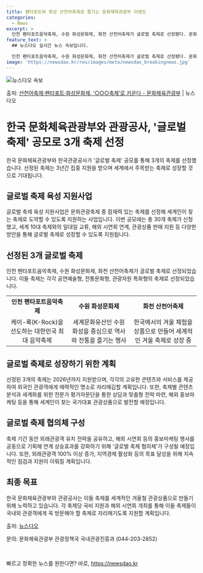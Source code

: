 ```yaml
---
title: 펜타포트와 화성 산천어축제로 즐기는 문화체육관광부 이벤트
categories:
  - News
excerpt: >
  인천 펜타포트음악축제, 수원 화성문화제, 화천 산천어축제가 글로벌 축제로 선정됐다. 문화체육관광부와 한국관광…
feature_text: >
  ## 뉴스다오 실시간 뉴스 속보입니다.

  인천 펜타포트음악축제, 수원 화성문화제, 화천 산천어축제가 글로벌 축제로 선정됐다. 문화체육관광부와 한국관광…
image: 'https://newsdao.kr/res/images/meta/newsdao_breakingnews.jpg'
---
```


![뉴스다오 속보](https://newsdao.kr/res/images/meta/newsdao_breakingnews.jpg)

<p>출처: <a href="https://newsdao.kr/3345" rel="dofollow">산천어축제·펜타포트·화성문화제, ‘○○○축제’로 키운다 - 문화체육관광부</a> | 뉴스다오</p>

<h1>한국 문화체육관광부와 관광공사, '글로벌 축제' 공모로 3개 축제 선정</h1>
<p data-ke-size="size16">한국 문화체육관광부와 한국관광공사가 '글로벌 축제' 공모를 통해 3개의 축제를 선정했습니다. 선정된 축제는 3년간 집중 지원을 받으며 세계에서 주목받는 축제로 성장할 것으로 기대됩니다.</p>

<h2><b>글로벌 축제 육성 지원사업</b></h2>
<p data-ke-size="size16">글로벌 축제 육성 지원사업은 문화관광축제 중 잠재력 있는 축제를 선정해 세계인이 찾는 축제로 도약할 수 있도록 지원하는 사업입니다. 이번 공모에는 총 30개 축제가 신청했고, 세계 10대 축제와의 일대일 교류, 해외 시연회 연계, 관광상품 판매 지원 등 다양한 방안을 통해 글로벌 축제로 성장할 수 있도록 지원됩니다.</p>

<h2><b>선정된 3개 글로벌 축제</b></h2>
<p data-ke-size="size16">인천 펜타포트음악축제, 수원 화성문화제, 화천 산천어축제가 글로벌 축제로 선정되었습니다. 이들 축제는 각각 공연예술형, 전통문화형, 관광자원 특화형의 축제로 선정되었습니다.</p>

<table style="width: 100%;" data-ke-size="size16">
	<tbody>
		<tr>
			<td style="text-align: center; height: 17px;"><b>인천 펜타포트음악축제</b></td>
			<td style="text-align: center; height: 17px;"><b>수원 화성문화제</b></td>
			<td style="text-align: center; height: 17px;"><b>화천 산천어축제</b></td>
		</tr>
		<tr>
			<td style="text-align: center; height: 17px;">케이-록(K-Rock)을 선도하는 대한민국 최대 음악축제</td>
			<td style="text-align: center; height: 17px;">세계문화유산인 수원화성을 중심으로 역사와 전통을 즐기는 행사</td>
			<td style="text-align: center; height: 17px;">한국에서의 겨울 체험을 상품으로 만들어 세계적인 겨울 축제로 성장 중</td>
		</tr>
	</tbody>
</table>

<h2><b>글로벌 축제로 성장하기 위한 계획</b></h2>
<p data-ke-size="size16">선정된 3개의 축제는 2026년까지 지원받으며, 각각의 고유한 콘텐츠와 서비스를 제공하여 외국인 관광객에게 매력적인 명소로 자리매김할 계획입니다. 또한, 축제별 콘텐츠 분석과 세계화를 위한 전문가 평가자문단을 통한 상담과 맞춤형 전략 마련, 해외 홍보마케팅 등을 통해 세계인이 찾는 국가대표 관광상품으로 발전할 예정입니다.</p>

<h2><b>글로벌 축제 협의체 구성</b></h2>
<p data-ke-size="size16">축제 기간 동안 외래관광객 유치 전략을 공유하고, 해외 시연회 등의 홍보마케팅 행사를 공동으로 기획해 연계 상승효과를 강화하기 위해 '글로벌 축제 협의체'가 구성될 예정입니다. 또한, 외래관광객 100% 이상 증가, 지역경제 활성화 등의 목표 달성을 위해 지속적인 점검과 지원이 이뤄질 계획입니다.</p>

<h2><b>최종 목표</b></h2>
<p data-ke-size="size16">한국 문화체육관광부와 관광공사는 이들 축제를 세계적인 겨울철 관광상품으로 만들기 위해 노력하고 있습니다. 각 축제당 국비 지원과 해외 시연회 개최를 통해 이들 축제들이 국내외 관광객에게 꼭 방문해야 할 축제로 자리매기도록 지원할 계획입니다.</p>

<p data-ke-size="size16">출처: <a href="https://newsdao.kr/3345">뉴스다오</a></p>
<p data-ke-size="size16">문의: 문화체육관광부 관광정책국 국내관광진흥과 (044-203-2852)</p>
<p data-ke-size="size16">&nbsp;</p> 

빠르고 정확한 뉴스를 원한다면? 바로, <a href="https://newsdao.kr" rel="dofollow">https://newsdao.kr</a>


